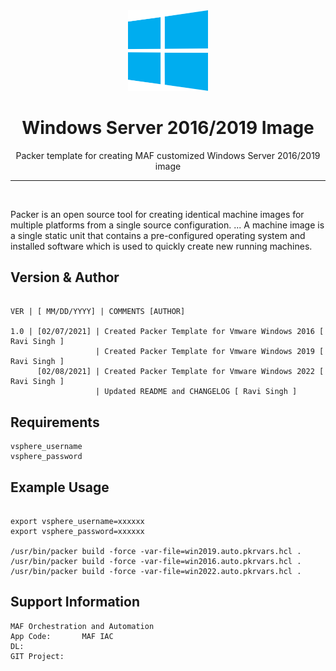 <div align="center">
  <img width="128" src="./logo.svg" alt="Windows logo" />
  <h1>Windows Server 2016/2019 Image</h1>
  <p>Packer template for creating MAF customized Windows Server 2016/2019 image</p>
  <hr />
  <br />
</div>

Packer is an open source tool for creating identical machine images for multiple platforms from a single source configuration. ... A machine image is a single static unit that contains a pre-configured operating system and installed software which is used to quickly create new running machines.

Version & Author
----------------

```

VER | [ MM/DD/YYYY] | COMMENTS [AUTHOR]

1.0 | [02/07/2021] | Created Packer Template for Vmware Windows 2016 [ Ravi Singh ] 
                   | Created Packer Template for Vmware Windows 2019 [ Ravi Singh ]
      [02/08/2021] | Created Packer Template for Vmware Windows 2022 [ Ravi Singh ]
                   | Updated README and CHANGELOG [ Ravi Singh ]
```

Requirements
------------

```
vsphere_username
vsphere_password
```

Example Usage
-------------

```

export vsphere_username=xxxxxx
export vsphere_password=xxxxxx

/usr/bin/packer build -force -var-file=win2019.auto.pkrvars.hcl .
/usr/bin/packer build -force -var-file=win2016.auto.pkrvars.hcl .
/usr/bin/packer build -force -var-file=win2022.auto.pkrvars.hcl .

```

Support Information
-------------------

```
MAF Orchestration and Automation
App Code:       MAF IAC
DL:             
GIT Project:

